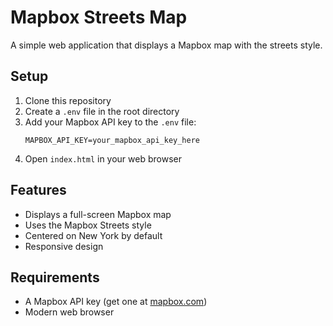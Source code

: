 # Mapbox Streets Map

A simple web application that displays a Mapbox map with the streets style.

## Setup

1. Clone this repository
2. Create a `.env` file in the root directory
3. Add your Mapbox API key to the `.env` file:
   ```
   MAPBOX_API_KEY=your_mapbox_api_key_here
   ```
4. Open `index.html` in your web browser

## Features

- Displays a full-screen Mapbox map
- Uses the Mapbox Streets style
- Centered on New York by default
- Responsive design

## Requirements

- A Mapbox API key (get one at [mapbox.com](https://www.mapbox.com/))
- Modern web browser 